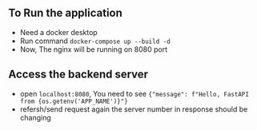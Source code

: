 ## To Run the application 

- Need a docker desktop
- Run command `docker-compose up --build -d`
- Now, The nginx will be running on 8080 port


## Access the backend server

- open `localhost:8080`, You need to see `{"message": f"Hello, FastAPI from {os.getenv('APP_NAME')}"}`
- refersh/send request again the server number in response should be changing